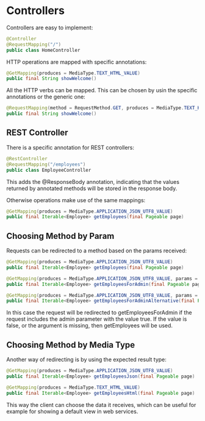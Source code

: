 # Controllers

Controllers are easy to implement:

```java
@Controller
@RequestMapping("/")
public class HomeController
```

HTTP operations are mapped with specific annotations:

```java
@GetMapping(produces = MediaType.TEXT_HTML_VALUE)
public final String showWelcome()
```

All the HTTP verbs can be mapped. This can be chosen by usin the specific annotations or the generic one:

```java
@RequestMapping(method = RequestMethod.GET, produces = MediaType.TEXT_HTML_VALUE)
public final String showWelcome()
```

## REST Controller

There is a specific annotation for REST controllers:

```java
@RestController
@RequestMapping("/employees")
public class EmployeeController
```

This adds the @ResponseBody annotation, indicating that the values returned by annotated methods will be stored in the response body.

Otherwise operations make use of the same mappings:

```java
@GetMapping(produces = MediaType.APPLICATION_JSON_UTF8_VALUE)
public final Iterable<Employee> getEmployees(final Pageable page)
```

## Choosing Method by Param

Requests can be redirected to a method based on the params received:

```java
@GetMapping(produces = MediaType.APPLICATION_JSON_UTF8_VALUE)
public final Iterable<Employee> getEmployees(final Pageable page)

@GetMapping(produces = MediaType.APPLICATION_JSON_UTF8_VALUE, params = "admin=true")
public final Iterable<Employee> getEmployeesForAdmin(final Pageable page)

@GetMapping(produces = MediaType.APPLICATION_JSON_UTF8_VALUE, params = { "admin=true", "flag=true" } )
public final Iterable<Employee> getEmployeesForAdminAlternative(final Pageable page)
```

In this case the request will be redirected to getEmployeesForAdmin if the request includes the admin parameter with the value true. If the value is false, or the argument is missing, then getEmployees will be used.

## Choosing Method by Media Type

Another way of redirecting is by using the expected result type:

```java
@GetMapping(produces = MediaType.APPLICATION_JSON_UTF8_VALUE)
public final Iterable<Employee> getEmployeesJson(final Pageable page)

@GetMapping(produces = MediaType.TEXT_HTML_VALUE)
public final Iterable<Employee> getEmployeesHtml(final Pageable page)
```

This way the client can choose the data it receives, which can be useful for example for showing a default view in web services.


